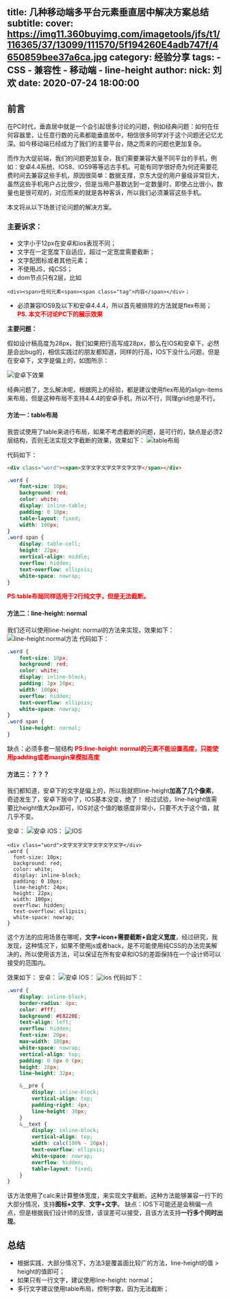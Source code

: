 title: 几种移动端多平台元素垂直居中解决方案总结
subtitle:
cover: https://img11.360buyimg.com/imagetools/jfs/t1/116365/37/13099/111570/5f194260E4adb747f/4650859bee37a6ca.jpg
category: 经验分享
tags: 
    - CSS 
    - 兼容性
    - 移动端
    - line-height
author:
    nick: 刘欢
date: 2020-07-24 18:00:00
---
## 前言

在PC时代，垂直居中就是一个会引起很多讨论的问题，例如经典问题：如何在任何容器里，让任意行数的元素都能垂直居中，相信很多同学对于这个问题还记忆尤深。如今移动端已经成为了我们的主要平台，随之而来的问题也更加复杂。

而作为大促前端，我们的问题更加复杂，我们需要兼容大量不同平台的手机，例如：安卓4.4系统、IOS8、IOS9等等远古手机。可能有同学很好奇为何还需要花费时间去兼容这些手机，原因很简单：数据支撑，京东大促的用户量级非常巨大，虽然这些手机用户占比很少，但是当用户基数达到一定数量时，即使占比很小，数量也是很可观的，对应而来的就是各种客诉，所以我们必须兼容这些手机。

本文将从以下场景讨论问题的解决方案。

### 主要诉求：

- 文字小于12px在安卓和ios表现不同；
- 文字在一定宽度下自适应，超过一定宽度需要截断；
- 文字配图标或者其他元素；
- 不使用JS，纯CSS；
- dom节点只有2层，比如
```
<div><span>任何元素<span><span class="tag">内容</span></div>；
```

- 必须兼容IOS9及以下和安卓4.4.4，所以首先被排除的方法就是flex布局；
<font color=red>**PS. 本文不讨论PC下的展示效果**</font>

**主要问题：**

假如设计稿高度为28px，我们如果把行高写成28px，那么在IOS和安卓下，必然是会出bug的，相信实践过的朋友都知道，同样的行高，IOS下没什么问题，但是在安卓下，文字是偏上的，如图所示：


![安卓下效果](https://img12.360buyimg.com/imagetools/jfs/t1/131832/30/5195/4631/5f1a929dE2bbe6b18/4becd8474555299c.jpg)

经典问题了，怎么解决呢，根据网上的经验，都是建议使用flex布局的align-items来布局，但是这种布局不支持4.4.4的安卓手机，所以不行，同理grid也是不行。

#### 方法一：table布局

我尝试使用了table来进行布局，如果不考虑截断的问题，是可行的，缺点是必须2层结构，否则无法实现文字截断的效果，效果如下：
![table布局](https://img11.360buyimg.com/imagetools/jfs/t1/143483/16/3698/1989/5f1a965fE93925e30/69d9a9dd19898356.png)

代码如下：
```html
<div class="word"><span>文字文字文字文字文字文字</span></div>
```
```css
.word {
    font-size: 10px;
    background: red;
    color: white;
    display: inline-table;
    padding: 0 10px;
    table-layout: fixed;
    width: 100px;
}
.word span {
    display: table-cell;
    height: 22px;
    vertical-align: middle;
    overflow: hidden;
    text-overflow: ellipsis;
    white-space: nowrap;
}
```
<font color=red>**PS:table布局同样适用于2行纯文字，但是无法截断。**</font>

#### 方法二：line-height: normal

我们还可以使用line-height: normal的方法来实现，效果如下：
![line-height:normal方法](https://img10.360buyimg.com/imagetools/jfs/t1/126259/29/7869/1939/5f1a9c91E40c83107/0ae8f8567dbe0a9b.png)
代码如下：
```css
.word {
    font-size: 10px;
    background: red;
    color: white;
    display: inline-block;
    padding: 3px 10px;
    width: 100px;
    overflow: hidden;
    text-overflow: ellipsis;
    white-space: nowrap;
}
.word span {
    line-height: normal;
}
```
缺点：必须多套一层结构
<font color=red>**PS:line-height: normal的元素不能设置高度，只能使用padding或者margin来模拟高度**</font>

#### 方法三：？？？

我们都知道，安卓下的文字是偏上的，所以我就把line-height**加高了几个像素**，奇迹发生了，安卓下居中了，IOS基本没变，绝了！
经过试验，line-height值需要比height值大2px即可，IOS对这个值的敏感度非常小，只要不大于这个值，就几乎不变。

安卓：
![安卓](https://img14.360buyimg.com/imagetools/jfs/t1/146808/30/3723/1972/5f1a9f36E36f80854/d7b8bc8e9f9d613a.png)
IOS：
![IOS](https://img12.360buyimg.com/imagetools/s250x250_jfs/t1/115380/3/13060/4649/5f1aa64bE7cd0b4db/8eabb597357da84a.png)
```
<div class="word">文字文字文字文字文字文字</div>
.word {
  font-size: 10px;
  background: red;
  color: white;
  display: inline-block;
  padding: 0 10px;
  line-height: 24px;
  height: 22px;
  width: 100px;
  overflow: hidden;
  text-overflow: ellipsis;
  white-space: nowrap;
}
```
这个方法的应用场景在哪呢，**文字+icon+需要截断+自定义宽度**，经过研究，我发现，这种情况下，如果不使用js或者hack，是不可能使用纯CSS的办法完美解决的，所以使用该方法，可以保证在所有安卓和IOS的差距保持在一个设计师可以接受的范围内。

效果如下：
安卓：
![安卓](https://img10.360buyimg.com/imagetools/jfs/t1/123511/21/7979/4688/5f1aa254E3edfc64d/1a55b1d3a8c345a8.png)
IOS：
![ios](https://img13.360buyimg.com/imagetools/jfs/t1/113930/16/13208/7851/5f1aa254E46932fcc/7de86268cfd3b61c.png)
代码如下：
```scss
.word {
    display: inline-block;
    border-radius: 4px;
    color: #fff;
    background: #E8220E;
    text-align: left;
    overflow: hidden;
    font-size: 20px;
    max-width: 180px;
    white-space: nowrap;
    vertical-align: top;
    padding: 0 6px 0 6px;
    height: 28px;
    line-height: 32px;

    &__pre {
        display: inline-block;
        vertical-align: top;
        padding-right: 4px;
        line-height: 30px;
    }
    &__text {
        display: inline-block;
        vertical-align: top;
        width: calc(100% - 20px);
        text-overflow: ellipsis;
        white-space: nowrap;
        overflow: hidden;
        table-layout: fixed;
    }
}
```
该方法使用了calc来计算整体宽度，来实现文字截断。这种方法能够兼容一行下的大部分情况，支持**图标+文字**、**文字+文字**。
缺点：IOS下可能还是会稍偏一点点，但是根据我们设计师的反馈，该误差可以接受，且该方法支持**一行多个同时出现**。

## 总结

- 根据实践，大部分情况下，方法3是覆盖面比较广的方法，line-height的值 > height的值即可；
- 如果只有一行文字，建议使用line-height: normal；
- 多行文字建议使用table布局，控制字数，因为无法截断；











